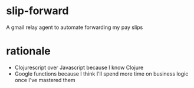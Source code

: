 # slip-forward

A gmail relay agent to automate forwarding my pay slips

# rationale

- Clojurescript over Javascript because I know Clojure
- Google functions because I think I'll spend more time on business logic once I've mastered them 
